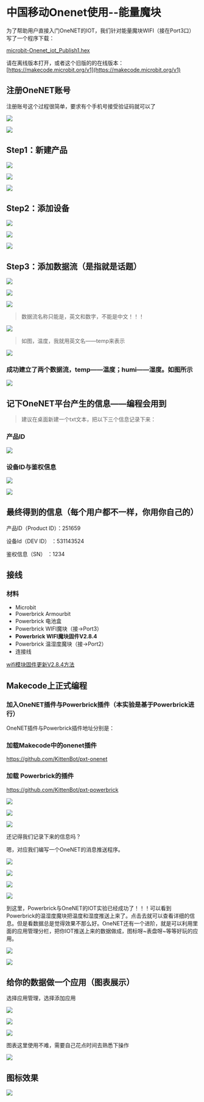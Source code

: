 # 中国移动Onenet使用--能量魔块


为了帮助用户直接入门OneNET的IOT，我们针对能量魔块WIFI（接在Port3口）写了一个程序下载：

[microbit-Onenet_iot_Publish1.hex](https://bbs.kittenbot.cn/forum.php?mod=attachment&aid=Mjk3NnwwZTc2NWFmZHwxNTYxMDIyNTkxfDF8NjQw)

请在离线版本打开，或者这个旧版的的在线版本：[https://makecode.microbit.org/v1](https://makecode.microbit.org/v1)

## 注册OneNET账号

注册账号这个过程很简单，要求有个手机号接受验证码就可以了

![](./images/01.png)

![](./images/02.png)

## Step1：新建产品

![](./images/03.png)

![](./images/04.png)

![](./images/05.png)

## Step2：添加设备

![](./images/06.png)

![](./images/07.png)

![](./images/08.png)

## Step3：添加数据流（是指就是话题）

![](./images/09.png)

![](./images/10.png)

![](./images/11.png)

> 数据流名称只能是，英文和数字，不能是中文！！！

![](./images/13.png)

> 如图，温度，我就用英文名——temp来表示

![](./images/12.png)

### 成功建立了两个数据流，temp——温度；humi——湿度。如图所示

![](./images/14.png)

## 记下OneNET平台产生的信息——编程会用到

> 建议在桌面新建一个txt文本，把以下三个信息记录下来：

### 产品ID

![](./images/15.png)

### 设备ID与鉴权信息

![](./images/16.png)

![](./images/17.png)

## 最终得到的信息（每个用户都不一样，你用你自己的）


产品ID（Product ID）：251659

设备Id（DEV ID）    ：531143524

鉴权信息（SN）       ：1234

## 接线

### 材料

- Microbit
- Powerbrick Armourbit
- Powerbrick 电池盒
- Powerbrick WIFI魔块（接->Port3）
- **Powerbrick WIFI魔块固件V2.8.4**
- Powerbrick 温湿度魔块（接->Port2）
- 连接线

[wifi模块固件更新V2.8.4方法](http://learn.kittenbot.cn/zh_CN/latest/electronics/wifi2.html)

## Makecode上正式编程

### 加入OneNET插件与Powerbrick插件（本实验是基于Powerbrick进行）

OneNET插件与Powerbrick插件地址分别是：

### 加载Makecode中的onenet插件

https://github.com/KittenBot/pxt-onenet

### 加载 Powerbrick的插件

https://github.com/KittenBot/pxt-powerbrick

![](./images/18.png)

![](./images/19.png)

![](./images/20.png)

还记得我们记录下来的信息吗？

嗯，对应我们编写一个OneNET的消息推送程序。

![](./images/21.png)

![](./images/22.png)

![](./images/23.png)

![](./images/24.png)

到这里，Powerbrick与OneNET的IOT实验已经成功了！！！可以看到Powerbrick的温湿度魔块把温度和湿度推送上来了。点击去就可以查看详细的信息。但是看数据总是觉得效果不那么好。OneNET还有一个进阶，就是可以利用里面的应用管理分栏，把你IOT推送上来的数据做成，图标呀~表盘呀~等等好玩的应用。

![](./images/25.png)

![](./images/26.png)


## 给你的数据做一个应用（图表展示）

选择应用管理，选择添加应用

![](./images/27.png)

![](./images/28.png)

![](./images/29.png)

图表这里使用不难，需要自己花点时间去熟悉下操作

![](./images/30.png)

## 图标效果

![](./images/01.gif)
